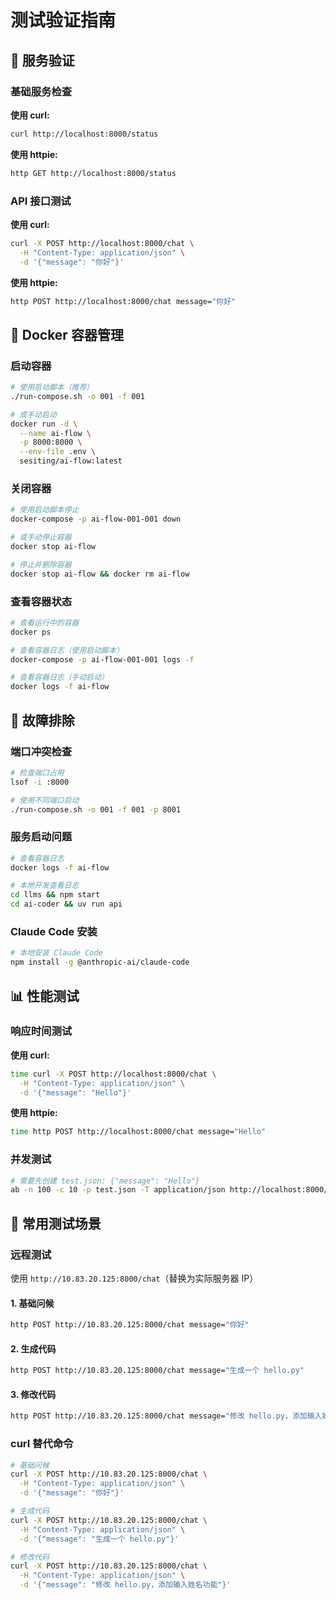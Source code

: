 # 测试验证指南

## 🧪 服务验证

### 基础服务检查

**使用 curl:**
```bash
curl http://localhost:8000/status
```

**使用 httpie:**
```bash
http GET http://localhost:8000/status
```

### API 接口测试

**使用 curl:**
```bash
curl -X POST http://localhost:8000/chat \
  -H "Content-Type: application/json" \
  -d '{"message": "你好"}'
```

**使用 httpie:**
```bash
http POST http://localhost:8000/chat message="你好"
```

## 🐳 Docker 容器管理

### 启动容器
```bash
# 使用启动脚本（推荐）
./run-compose.sh -o 001 -f 001

# 或手动启动
docker run -d \
  --name ai-flow \
  -p 8000:8000 \
  --env-file .env \
  sesiting/ai-flow:latest
```

### 关闭容器
```bash
# 使用启动脚本停止
docker-compose -p ai-flow-001-001 down

# 或手动停止容器
docker stop ai-flow

# 停止并删除容器
docker stop ai-flow && docker rm ai-flow
```

### 查看容器状态
```bash
# 查看运行中的容器
docker ps

# 查看容器日志（使用启动脚本）
docker-compose -p ai-flow-001-001 logs -f

# 查看容器日志（手动启动）
docker logs -f ai-flow
```

## 🔧 故障排除

### 端口冲突检查
```bash
# 检查端口占用
lsof -i :8000

# 使用不同端口启动
./run-compose.sh -o 001 -f 001 -p 8001
```

### 服务启动问题
```bash
# 查看容器日志
docker logs -f ai-flow

# 本地开发查看日志
cd llms && npm start
cd ai-coder && uv run api
```

### Claude Code 安装
```bash
# 本地安装 Claude Code
npm install -g @anthropic-ai/claude-code
```

## 📊 性能测试

### 响应时间测试

**使用 curl:**
```bash
time curl -X POST http://localhost:8000/chat \
  -H "Content-Type: application/json" \
  -d '{"message": "Hello"}'
```

**使用 httpie:**
```bash
time http POST http://localhost:8000/chat message="Hello"
```

### 并发测试
```bash
# 需要先创建 test.json: {"message": "Hello"}
ab -n 100 -c 10 -p test.json -T application/json http://localhost:8000/chat
```

## 🎯 常用测试场景

### 远程测试
使用 `http://10.83.20.125:8000/chat`（替换为实际服务器 IP）

#### 1. 基础问候
```bash
http POST http://10.83.20.125:8000/chat message="你好"
```

#### 2. 生成代码
```bash
http POST http://10.83.20.125:8000/chat message="生成一个 hello.py"
```

#### 3. 修改代码
```bash
http POST http://10.83.20.125:8000/chat message="修改 hello.py，添加输入姓名功能"
```

### curl 替代命令

```bash
# 基础问候
curl -X POST http://10.83.20.125:8000/chat \
  -H "Content-Type: application/json" \
  -d '{"message": "你好"}'

# 生成代码
curl -X POST http://10.83.20.125:8000/chat \
  -H "Content-Type: application/json" \
  -d '{"message": "生成一个 hello.py"}'

# 修改代码
curl -X POST http://10.83.20.125:8000/chat \
  -H "Content-Type: application/json" \
  -d '{"message": "修改 hello.py，添加输入姓名功能"}'
```

